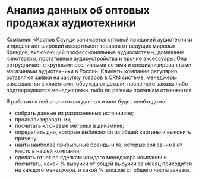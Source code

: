 # Анализ данных об оптовых продажах аудиотехники

Компания «Карпов Саунд» занимается оптовой продажей аудиотехники и предлагает широкий ассортимент товаров от 
ведущих мировых брендов, включающий профессиональные аудиосистемы, домашние кинотеатры, портативные аудиоустройства 
и прочие аксессуары. Она сотрудничает с крупными розничными сетями и специализированными магазинами аудиотехники в России. 
Клиенты компании регулярно оставляют заявки на закупку товаров в CRM системе, менеджеры связываются с клиентами, 
обсуждают детали, после чего заказы либо подтверждаются менеджерами, либо по разным причинам отменяются.

Я работаю в ней аналитиком данных и мне будет необходимо:
- собрать данные из разрозненных источников;
- проанализировать их;
- посчитать ключевые метрики в динамике;
- определить дни, которые выбиваются из общей картины и выяснить причину;
- найти наиболее прибыльные бренды и те, которые зря занимают место в нашей компании;
- сделать отчет по сделкам каждого менеджера компании и посчитать, какой % выручки от общей выручки за месяц 
приходится на каждого менеджера, и какой % заказов от общего числа заказов.